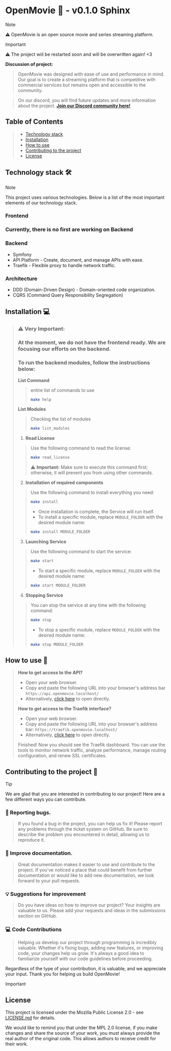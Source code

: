 # OpenMovie 🎥 - v0.1.0 Sphinx
> [!NOTE]
> :warning: OpenMovie is an open source movie and series streaming platform.

> [!IMPORTANT]
> :warning: The project wiil be restarted soon and will be overwritten again! <3

**Discussion of project:**
> OpenMovie was designed with ease of use and performance in mind. Our goal is to create a streaming platform that is competitive with commercial services but remains open and accessible to the community.

> On our discord, you will find future updates and more information about the project.
> [**Join our Discord community here!**](https://discord.gg/yS34uVX62N)

## Table of Contents
>- [Technology stack](#technology-stack-)
>- [Installation](#installation-)
>- [How to use](#how-to-use-)
>- [Contributing to the project](#contributing-to-the-project-)
>- [License](#license)

## Technology stack 🛠️
> [!NOTE]
> This project uses various technologies. Below is a list of the most important elements of our technology stack.
>### Frontend
> ### Currently, there is no first are working on Backend
>### Backend
> - Symfony
> - API Platform - Create, document, and manage APIs with ease.
> - Traefik - Flexible proxy to handle network traffic.
>
> ### Architecture
> - DDD (Domain-Driven Design) - Domain-oriented code organization.
> - CQRS (Command Query Responsibility Segregation)

## Installation 💻
> ### :warning: Very Important:
>### At the moment, we do not have the frontend ready. We are focusing our efforts on the backend.
>
>### To run the backend modules, follow the instructions below:
>**List Command**
>> entire list of commands to use
>>```bash
>> make help
>>```
>**List Modules**
>> Checking the list of modules
>>```bash
>> make list_modules
>>```
>>
> 1.  **Read License**
>>Use the following command to read the license:
>>```bash
>> make read_license
>>```
>>:warning: **Important:** Make sure to execute this command first; otherwise, it will prevent you from using other commands.
> 2.  **Installation of required components**
>>Use the following command to install everything you need:
>>```bash
>> make install
>>```
>> - Once installation is complete, the Service will run itself.
>> - To install a specific module, replace `MODULE_FOLDER` with the desired module name:
>>```bash
>> make install MODULE_FOLDER
>>```
> 3.  **Launching Service**
>>Use the following command to start the service:
>>```bash
>> make start
>>```
>> - To start a specific module, replace `MODULE_FOLDER` with the desired module name:
>>```bash
>> make start MODULE_FOLDER
>>```
> 4.  **Stopping Service**
>>You can stop the service at any time with the following command:
>>```bash
>> make stop
>>```
>> - To stop a specific module, replace `MODULE_FOLDER` with the desired module name:
>>```bash
>> make stop MODULE_FOLDER
>>```

## How to use 🚀
>
> **How to get access to the API?**
> - Open your web browser.
> - Copy and paste the following URL into your browser's address bar `https://api.openmovie.localhost/`
> - Alternatively, [click here](https://api.openmovie.localhost/) to open directly.
>
> **How to get access to the Traefik interface?**
> - Open your web browser.
> - Copy and paste the following URL into your browser's address bar: `https://traefik.openmovie.localhost/`
> - Alternatively, [click here](https://traefik.openmovie.localhost/) to open directly.
>
> Finished! Now you should see the Traefik dashboard. You can use the tools to monitor network traffic, analyze performance, manage routing configuration, and renew SSL certificates.

## Contributing to the project 👋
> [!TIP]
>
> We are glad that you are interested in contributing to our project! Here are a few different ways you can contribute.
>### 🐛 Reporting bugs.
>>If you found a bug in the project, you can help us fix it! Please report any problems through the ticket system on GitHub. Be sure to describe the problem you encountered in detail, allowing us to reproduce it.
>### 📖 Improve documentation.
>>Great documentation makes it easier to use and contribute to the project. If you've noticed a place that could benefit from further documentation or would like to add new documentation, we look forward to your pull requests.
>### 💡 Suggestions for improvement
>>Do you have ideas on how to improve our project? Your insights are valuable to us. Please add your requests and ideas in the submissions section on GitHub.
>### 💻 Code Contributions
>>Helping us develop our project through programming is incredibly valuable. Whether it's fixing bugs, adding new features, or improving code, your changes help us grow. It's always a good idea to familiarize yourself with our code guidelines before proceeding.
>
>Regardless of the type of your contribution, it is valuable, and we appreciate your input. Thank you for helping us build OpenMovie!

> [!IMPORTANT]
>  ## License
>This project is licensed under the Mozilla Public License 2.0 - see [LICENSE.md](LICENSE.md) for details.
>
> We would like to remind you that under the MPL 2.0 license, if you make changes and share the source of your work, you must always provide the real author of the original code. This allows authors to receive credit for their work.
